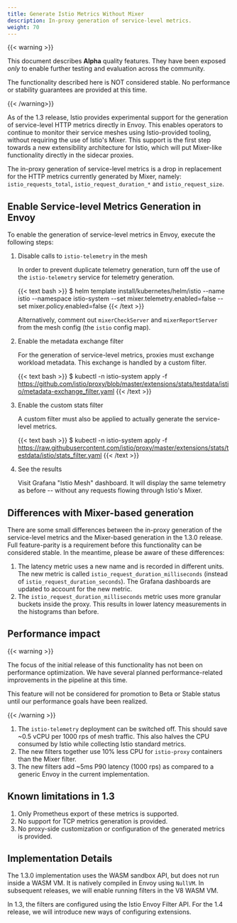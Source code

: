 ```yaml
---
title: Generate Istio Metrics Without Mixer
description: In-proxy generation of service-level metrics.
weight: 70
---
```


{{< warning >}}

This document describes **Alpha** quality features. They have been exposed *only* to enable further testing
and evaluation across the community.

The functionality described here is NOT considered stable. No performance or stability guarantees are provided at this time.

{{< /warning>}}

As of the 1.3 release, Istio provides experimental support for the generation of service-level HTTP metrics directly in Envoy.
This enables operators to continue to monitor their service meshes using Istio-provided tooling, without requiring the use of
Istio's Mixer. This support is the first step towards a new extensibility architecture for Istio, which will put Mixer-like
functionality directly in the sidecar proxies.

The in-proxy generation of service-level metrics is a drop in replacement for the HTTP metrics currently generated by Mixer,
namely: `istio_requests_total`, `istio_request_duration_*` and `istio_request_size`.

## Enable Service-level Metrics Generation in Envoy

To enable the generation of service-level metrics in Envoy, execute the following steps:

1. Disable calls to `istio-telemetry` in the mesh

    In order to prevent duplicate telemetry generation, turn off the use of the `istio-telemetry` service for telemetry generation.

    {{< text bash >}}
    $ helm template install/kubernetes/helm/istio --name istio --namespace istio-system --set mixer.telemetry.enabled=false --set mixer.policy.enabled=false
    {{< /text >}}

    Alternatively, comment out `mixerCheckServer` and `mixerReportServer` from the mesh config (the `istio` config map).

1. Enable the metadata exchange filter

    For the generation of service-level metrics, proxies must exchange workload metadata. This exchange is handled by a custom filter.

    {{< text bash >}}
    $ kubectl -n istio-system apply -f https://github.com/istio/proxy/blob/master/extensions/stats/testdata/istio/metadata-exchange_filter.yaml
    {{< /text >}}

1. Enable the custom stats filter

    A custom filter must also be applied to actually generate the service-level metrics.

    {{< text bash >}}
    $ kubectl -n istio-system apply -f https://raw.githubusercontent.com/istio/proxy/master/extensions/stats/testdata/istio/stats_filter.yaml
    {{< /text >}}

1. See the results

    Visit Grafana "Istio Mesh" dashboard. It will display the same telemetry as before -- without any requests flowing through
    Istio's Mixer.

## Differences with Mixer-based generation

There are some small differences between the in-proxy generation of the service-level metrics and the Mixer-based generation in the
1.3.0 release. Full feature-parity is a requirement before this functionality can be considered stable. In the meantime, please be
aware of these differences:

1. The latency metric uses a new name and is recorded in different units. The new metric is called `istio_request_duration_milliseconds` 
   (instead of `istio_request_duration_seconds`). The Grafana dashboards are updated to account for the new metric.
1. The `istio_request_duration_milliseconds` metric uses more granular buckets inside the proxy. This results in lower latency 
   measurements in the histograms than before.

## Performance impact

{{< warning >}}

The focus of the initial release of this functionality has not been on performance optimization. We have several planned
performance-related improvements in the pipeline at this time.

This feature will not be considered for promotion to Beta or Stable status until our performance goals have been realized.

{{< /warning >}}

1. The `istio-telemetry` deployment can be switched off. This should save ~0.5 vCPU per 1000 rps of mesh traffic. This also 
   halves the CPU consumed by Istio while collecting Istio standard metrics.
1. The new filters together use 10% less CPU for `istio-proxy` containers than the Mixer filter.
1. The new filters add ~5ms P90 latency (1000 rps) as compared to a generic Envoy in the current implementation.

## Known limitations in 1.3

1. Only Prometheus export of these metrics is supported.
1. No support for TCP metrics generation is provided.
1. No proxy-side customization or configuration of the generated metrics is provided.

## Implementation Details

The 1.3.0 implementation uses the WASM sandbox API, but does not run inside a WASM VM. It is natively compiled in Envoy
using `NullVM`. In subsequent releases, we will enable running filters in the V8 WASM VM.

In 1.3, the filters are configured using the Istio Envoy Filter API. For the 1.4 release, we will introduce new ways of
configuring extensions.